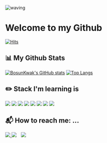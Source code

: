 ![waving](https://capsule-render.vercel.app/api?type=waving&height=200&text=Welcome!&fontAlign=80&fontAlignY=40&color=gradient)
# Welcome to my Github
<!-- [![Hits](https://hits.seeyoufarm.com/api/count/incr/badge.svg?url=https%3A%2F%2Fgithub.com%2Fswiftie1230&count_bg=%2310FFF8&title_bg=%2340C9F1&icon=&icon_color=%23E7E7E7&title=hits&edge_flat=false)](https://github.com/bosunKwak) -->
[![Hits](https://hits.seeyoufarm.com/api/count/incr/badge.svg?url=https%3A%2F%2Fgithub.com%2FbosunKwak&count_bg=%236298EB&title_bg=%23B8B9BC&icon=&icon_color=%23E7E7E7&title=hits&edge_flat=false)](https://github.com/bosunKwak)

## 📊 My Github Stats
  
[![BosunKwak's GitHub stats](https://github-readme-stats.vercel.app/api?username=bosunKwak&theme=radical&show_icons=true)](https://github.com/swiftie1230/github-readme-stats) [![Top Langs](https://github-readme-stats.vercel.app/api/top-langs/?username=bosunKwak&layout=compact)](https://github.com/bosunKwak)

<!-- 
 ## 📈 My Algortihm Stat
[![Solved.ac Profile](http://mazassumnida.wtf/api/v2/generate_badge?boj=0214kbs)] 
-->

## ✏️ Stack I'm learning is
<img src="https://img.shields.io/badge/HTML5-E34F26?logo=HTML5&logoColor=white"/> <img src="https://img.shields.io/badge/CSS3-1572B6?logo=CSS3&logoColor=white"/> <img src="https://img.shields.io/badge/JavaScript-F7DF1E?logo=JavaScript&logoColor=white"/> 
<img src="https://img.shields.io/badge/Python-3776AB?logo=Python&logoColor=white"/> 
<img src="https://img.shields.io/badge/Spring-6DB33F?style=flat-square&logo=Spring&logoColor=white"/>
<img src="https://img.shields.io/badge/MySQL-4479A1?style=flat-square&logo=MySQL&logoColor=white"/>
<img src="https://img.shields.io/badge/C-A8B9CC?style=flat-square&logo=C&logoColor=white"/>
<img src="https://img.shields.io/badge/Java-007396?style=flat-square&logo=Java&logoColor=white"/>


## 📬 How to reach me: ...
<!-- <div align=center>  -->
   <a href="https://bskwak.tistory.com/"><img src="https://img.shields.io/badge/-TechBlog-brightgreen">
  <a href="https://www.instagram.com/bosun0214/"><img src="https://img.shields.io/badge/Instagram-ff69b4?style=flat&logo=Instagram&logoColor=white"/></a> 
  <a href="214kbs@gmail.com"> <img src="https://img.shields.io/badge/Gmail-d14836?style=flat&logo=Gmail&logoColor=white&link=mailto:swiftie1230@gmail.com" style="height : auto; margin-left : 10px; margin-right : 10px;"/> </a>
<!-- </div> -->
